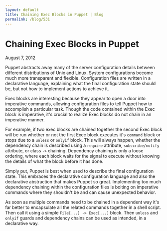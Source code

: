 ```yaml
---
layout: default
title: Chaining Exec Blocks in Puppet | Blog
permalink: /blog/531
---
```


Chaining Exec Blocks in Puppet
==============================

August 7, 2012

Puppet abstracts away many of the server configuration details between different distributions of Unix and Linux. System configurations become much more transparent and flexible. Configuration files are written in a declarative language, explaining what the final configuration state should be, but not how to implement actions to achieve it.

Exec blocks are interesting because they appear to open a door into imperative commands, allowing configuration files to tell Puppet how to accomplish a particular task. Though the code contained within the Exec block is imperative, it's crucial to realize Exec blocks do not chain in an imperative manner.

For example, if two exec blocks are chained together the second Exec block will be run whether or not the first Exec block executes it's `command` block or stops due to a `unless` or `onlyif` block. This will always happen, whether the dependency chain is described using a `require` attribute, `subscribe/notify` attribute, or class `->` chaining. Dependency chaining is only a loose ordering, where each block waits for the signal to execute without knowing the details of what the block before it has done.

Simply put, Puppet is best when used to describe the final configuration state. This embraces the declarative configuration language and also the declarative abstraction that makes Puppet so great. Implementing too much dependency chaining within the configuration files is bolting on imperative commands where they shouldn't be and can cause unexpected behavior.

As soon as multiple commands need to be chained in a dependent way it's far better to encapsulate all the related commands together in a shell script. Then call it using a simple `File[...] -> Exec[...]` block. Then `unless` and `onlyif` guards and dependency chains can be used as intended, in a declarative way.
